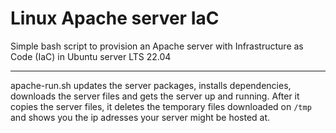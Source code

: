 # Linux Apache server IaC

Simple bash script to provision an Apache server with Infrastructure as Code (IaC) in Ubuntu server LTS 22.04

---

apache-run.sh updates the server packages, installs dependencies, downloads the server files and gets the server up and running. After it copies the server files, it deletes the temporary files downloaded on `/tmp` and shows you the ip adresses your server might be hosted at.
